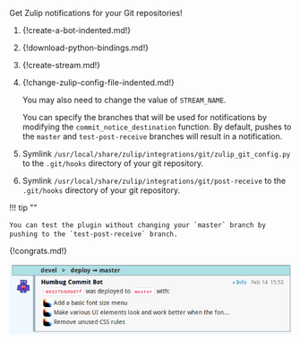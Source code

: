 Get Zulip notifications for your Git repositories!

1. {!create-a-bot-indented.md!}

1. {!download-python-bindings.md!}

1. {!create-stream.md!}

1. {!change-zulip-config-file-indented.md!}

    You may also need to change the value of `STREAM_NAME`.

    You can specify the branches that will be used for notifications by modifying
    the `commit_notice_destination` function. By default,
    pushes to the `master` and `test-post-receive` branches will result in a
    notification.

1. Symlink `/usr/local/share/zulip/integrations/git/zulip_git_config.py`
   to the `.git/hooks` directory of your git repository.

1. Symlink `/usr/local/share/zulip/integrations/git/post-receive`
   to the `.git/hooks` directory of your git repository.

!!! tip ""

    You can test the plugin without changing your `master` branch by
    pushing to the `test-post-receive` branch.

{!congrats.md!}

![Git bot message](/static/images/integrations/git/001.png)
